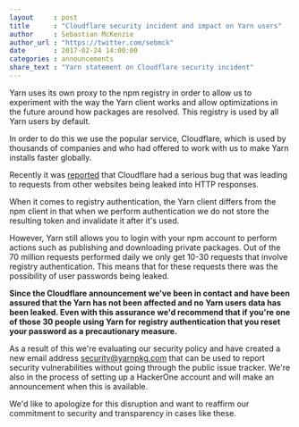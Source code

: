```yaml
---
layout     : post
title      : "Cloudflare security incident and impact on Yarn users"
author     : Sebastian McKenzie
author_url : "https://twitter.com/sebmck"
date       : 2017-02-24 14:00:00
categories : announcements
share_text : "Yarn statement on Cloudflare security incident"
---
```


Yarn uses its own proxy to the npm registry in order to allow us to experiment
with the way the Yarn client works and allow optimizations in the future around
how packages are resolved. This registry is used by all Yarn users by default.

In order to do this we use the popular service, Cloudflare, which is used by
thousands of companies and who had offered to work with us to make Yarn installs
faster globally.

Recently it was [reported](https://blog.cloudflare.com/incident-report-on-memory-leak-caused-by-cloudflare-parser-bug/)
that Cloudflare had a serious bug that was leading to requests from other websites
being leaked into HTTP responses.

When it comes to registry authentication, the Yarn client differs from the npm
client in that when we perform authentication we do not store the resulting token
and invalidate it after it's used.

However, Yarn still allows you to login with your npm account to perform actions
such as publishing and downloading private packages. Out of the 70 million requests
performed daily we only get 10-30 requests that involve registry authentication.
This means that for these requests there was the possibility of user passwords
being leaked.

**Since the Cloudflare announcement we've been in contact and have been assured
that the Yarn has not been affected and no Yarn users data has been leaked. Even
with this assurance we'd recommend that if you're one of those 30 people using Yarn
for registry authentication that you reset your password as a precautionary measure.**

As a result of this we're evaluating our security policy and have created a new email
address [security@yarnpkg.com](mailto:security@yarnpkg.com) that can be used to report
security vulnerabilities without going through the public issue tracker. We're also in
the process of setting up a HackerOne account and will make an announcement when this
is available.

We'd like to apologize for this disruption and want to reaffirm our commitment to security
and transparency in cases like these.
